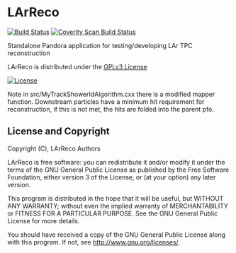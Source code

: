 # LArReco
[![Build Status](https://travis-ci.org/PandoraPFA/LArReco.svg?branch=master)](https://travis-ci.org/PandoraPFA/LArReco)
[![Coverity Scan Build Status](https://scan.coverity.com/projects/13060/badge.svg)](https://scan.coverity.com/projects/pandorapfa-larreco)

Standalone Pandora application for testing/developing LAr TPC reconstruction

LArReco is distributed under the [GPLv3 License](http://www.gnu.org/licenses/gpl-3.0.en.html)

[![License](https://www.gnu.org/graphics/gplv3-127x51.png)](https://www.gnu.org/licenses/gpl-3.0.en.html)

Note in src/MyTrackShowerIdAlgorithm.cxx there is a modified mapper function. Downstream particles have a minimum hit requirement for reconstruction, if this is not met, the hits are folded into the parent pfo.

## License and Copyright
Copyright (C), LArReco Authors

LArReco is free software: you can redistribute it and/or modify
it under the terms of the GNU General Public License as published by
the Free Software Foundation, either version 3 of the License, or
(at your option) any later version.

This program is distributed in the hope that it will be useful,
but WITHOUT ANY WARRANTY; without even the implied warranty of
MERCHANTABILITY or FITNESS FOR A PARTICULAR PURPOSE.  See the
GNU General Public License for more details.

You should have received a copy of the GNU General Public License
along with this program.  If not, see <http://www.gnu.org/licenses/>.
